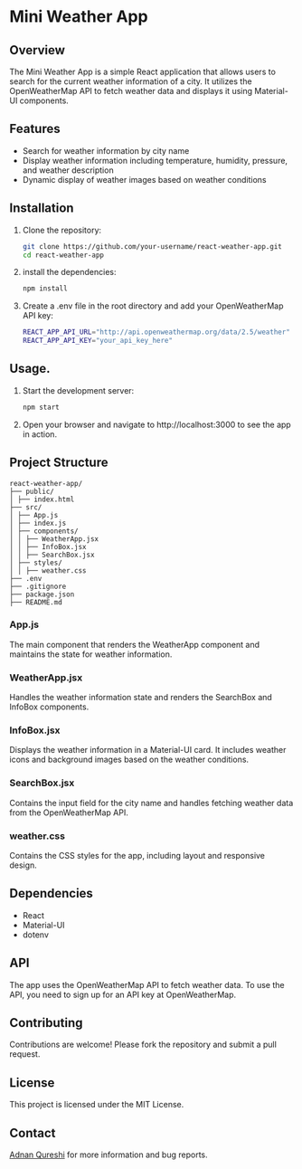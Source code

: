 # Mini Weather App

## Overview

The Mini Weather App is a simple React application that allows users to search for the current weather information of a city. It utilizes the OpenWeatherMap API to fetch weather data and displays it using Material-UI components.

## Features

- Search for weather information by city name
- Display weather information including temperature, humidity, pressure, and weather description
- Dynamic display of weather images based on weather conditions

## Installation

1. Clone the repository:

   ```bash
   git clone https://github.com/your-username/react-weather-app.git
   cd react-weather-app

   ```

2. install the dependencies:

   ```bash
   npm install

   ```

3. Create a .env file in the root directory and add your OpenWeatherMap API key:
   ```bash
   REACT_APP_API_URL="http://api.openweathermap.org/data/2.5/weather"
   REACT_APP_API_KEY="your_api_key_here"
   ```


## Usage.

1. Start the development server:
   ```bash
   npm start
   ```
2. Open your browser and navigate to http://localhost:3000 to see the app in action.

## Project Structure
```plaintext
react-weather-app/
├── public/
│ ├── index.html
├── src/
│ ├── App.js
│ ├── index.js
│ ├── components/
│ │ ├── WeatherApp.jsx
│ │ ├── InfoBox.jsx
│ │ ├── SearchBox.jsx
│ ├── styles/
│ │ ├── weather.css
├── .env
├── .gitignore
├── package.json
├── README.md
```

### App.js

The main component that renders the WeatherApp component and maintains the state for weather information.

### WeatherApp.jsx

Handles the weather information state and renders the SearchBox and InfoBox components.

### InfoBox.jsx

Displays the weather information in a Material-UI card. It includes weather icons and background images based on the weather conditions.

### SearchBox.jsx

Contains the input field for the city name and handles fetching weather data from the OpenWeatherMap API.

### weather.css

Contains the CSS styles for the app, including layout and responsive design.

## Dependencies

- React
- Material-UI
- dotenv

## API
The app uses the OpenWeatherMap API to fetch weather data. To use the API, you need to sign up for an API key at OpenWeatherMap.

## Contributing
Contributions are welcome! Please fork the repository and submit a pull request.

## License
This project is licensed under the MIT License.

## Contact
[Adnan Qureshi](aadiqureshi89@gmail.com) for more information and bug reports.

